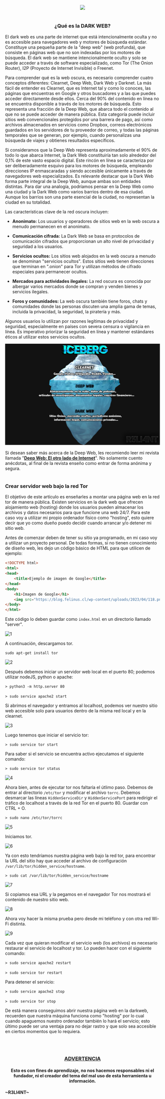 <p align="center">
  <a href="https://github.com/DenverCoder1/readme-typing-svg"><img src="https://readme-typing-svg.herokuapp.com?color=13F700&width=550&lines=Crear+servidor+bajo+la+red+tor+DARK+WEB"></a>
</p>

<h1 align="center"></h1>

<h3 align="center">¿Qué es la DARK WEB?</h3>


El dark web es una parte de internet que está intencionalmente oculta y no es accesible para navegadores web y motores de búsqueda estándar. Constituye una pequeña parte de la "deep web" (web profunda), que consiste en páginas web que no son indexadas por los motores de búsqueda. El dark web se mantiene intencionalmente oculto y solo se puede acceder a través de software especializado, como Tor (The Onion Router), I2P (Proyecto de Internet Invisible) o Freenet.

Para comprender qué es la web oscura, es necesario comprender cuatro conceptos diferentes: Clearnet, Deep Web, Dark Web y Darknet. La más fácil de entender es Clearnet, que es Internet tal y como lo conoces, las páginas que encuentras en Google y otros buscadores y a las que puedes acceder directamente desde ellos. Cerca del 90% del contenido en línea no se encuentra disponible a través de los motores de búsqueda. Esto representa una fracción de la Deep Web, que abarca todo el contenido al que no se puede acceder de manera pública. Esta categoría puede incluir sitios web convencionales protegidos por una barrera de pago, así como archivos almacenados en servicios como Dropbox, correos electrónicos guardados en los servidores de tu proveedor de correo, y todas las páginas temporales que se generan, por ejemplo, cuando personalizas una búsqueda de viajes y obtienes resultados específicos.

Si consideramos que la Deep Web representa aproximadamente el 90% de todo lo que abarca Internet, la Dark Web constituiría tan solo alrededor del 0,1% de este vasto espacio digital. Este rincón en línea se caracteriza por ser deliberadamente esquivo para los motores de búsqueda, empleando direcciones IP enmascaradas y siendo accesible únicamente a través de navegadores web especializados. Es relevante destacar que la Dark Web forma parte integral de la Deep Web, aunque ambas son entidades distintas. Para dar una analogía, podríamos pensar en la Deep Web como una ciudad y la Dark Web como varios barrios dentro de esa ciudad. Aunque los barrios son una parte esencial de la ciudad, no representan la ciudad en su totalidad.

Las características clave de la red oscura incluyen:

- **Anonimato:** Los usuarios y operadores de sitios web en la web oscura a menudo permanecen en el anonimato.

- **Comunicación cifrada:** La Dark Web se basa en protocolos de comunicación cifrados que proporcionan un alto nivel de privacidad y seguridad a los usuarios.

- **Servicios ocultos:** Los sitios web alojados en la web oscura a menudo se denominan "servicios ocultos". Estos sitios web tienen direcciones que terminan en ".onion" para Tor y utilizan métodos de cifrado especiales para permanecer ocultos.

- **Mercados para actividades ilegales:** La red oscura es conocida por albergar varios mercados donde se compran y venden bienes y servicios ilegales.

- **Foros y comunidades:** La web oscura también tiene foros, chats y comunidades donde las personas discuten una amplia gama de temas, incluida la privacidad, la seguridad, la piratería y más.

Algunos usuarios lo utilizan por razones legítimas de privacidad y seguridad, especialmente en países con severa censura o vigilancia en línea. Es imperativo priorizar la seguridad en línea y mantener estándares éticos al utilizar estos servicios ocultos.

<p align="center">
  <img src="https://raw.githubusercontent.com/R3LI4NT/articulos/main/Seguridad/Anonimato/GNU-Linux/img/icebergWeb.png">
</p>

Si desean saber más acerca de la Deep Web, les recomiendo leer mi revista llamada "<a href="https://github.com/R3LI4NT/Deep-Web">**Deep Web: El otro lado de Internet**</a>". No solamente cuento anécdotas, al final de la revista enseño como entrar de forma anónima y segura.

<h1 align="center"></h1>

### Crear servidor web bajo la red Tor

El objetivo de este artículo es enseñarles a montar una página web en la red tor de manera pública. Existen servicios en la dark web que ofrecen alojamiento web (hosting) donde los usuarios pueden almacenar los archivos y datos necesarios para que funcione una web 24/7. Para este caso voy a utilizar mi propio ordenador físico como "hosting", esto quiere decir que yo como dueño puedo decidir cuando arrancar y/o detener mi sitio web.

Antes de comenzar deben de tener su sitio ya programado, en mi caso voy a utilizar un proyecto personal. De todas formas, si no tienen conocimiento de diseño web, les dejo un código básico de HTML para que utilicen de ejemplo:

```html
<!DOCTYPE html>
<html>
<head>
    <title>Ejemplo de imagen de Google</title>
</head>
<body>
    <h1>Imagen de Google</h1>
    <img src="https://blog.felinus.cl/wp-content/uploads/2023/04/118.png" alt="Imagen de Google">
</body>
</html>
```

Este código lo deben guardar como `index.html` en un directorio llamado "server". 

![1](https://github.com/R3LI4NT/articulos/assets/75953873/08b4944e-4740-4046-aaad-2162c62d28b1)

A continuación, descargamos tor.

```
sudo apt-get install tor
```

![2](https://github.com/R3LI4NT/articulos/assets/75953873/726b5a05-b91e-4365-86e3-6cda615eb7c4)

Después debemos iniciar un servidor web local en el puerto 80; podemos utilizar nodeJS, python o apache:

```
> python3 -m http.server 80

> sudo service apache2 start
```

Si abrimos el navegador y entramos al localhost, podemos ver nuestro sitio web accesible solo para usuarios dentro de la misma red local y en la clearnet.

![3](https://github.com/R3LI4NT/articulos/assets/75953873/73292d7a-b146-469f-baa9-d9e6348fe821)

Luego tenemos que iniciar el servicio tor:

```
> sudo service tor start
```

Para saber si el servicio se encuentra activo ejecutamos el siguiente comando:

```
> sudo service tor status
```

![4](https://github.com/R3LI4NT/articulos/assets/75953873/25806063-81d2-4bdc-9f78-7cef0301ec69)

Ahora bien, antes de ejecutar tor nos faltaría el útlimo paso. Debemos de entrar al directorio `/etc/tor` y modificar el archivo `torrc`. Debemos desmarcar las líneas `HiddenServiceDir` y `HiddenServicePort` para redirigir el tráfico de localhost a través de la red Tor en el puerto 80. Guardar con CTRL + O.

```
> sudo nano /etc/tor/torrc
```

![5](https://github.com/R3LI4NT/articulos/assets/75953873/157a2670-7fd7-4567-a406-8e94c2d80415)

Iniciamos tor.

![6](https://github.com/R3LI4NT/articulos/assets/75953873/18aa62b7-2362-4de0-9c85-40055ef3d925)

Ya con esto tendríamos nuestra página web bajo la red tor, para encontrar la URL del sitio hay que acceder al archivo de configuración `/var/lib/tor/hidden_service/hostname`.

```
> sudo cat /var/lib/tor/hidden_service/hostname
```

![7](https://github.com/R3LI4NT/articulos/assets/75953873/9cf563c1-ee2e-495e-9911-a34c4ca95c50)

Si copiamos esa URL y la pegamos en el navegador Tor nos mostrará el contenido de nuestro sitio web.

![8](https://github.com/R3LI4NT/articulos/assets/75953873/56eefee5-7292-4500-bc2e-22cdc36f774f)

Ahora voy hacer la misma prueba pero desde mi teléfono y con otra red Wi-Fi distinta.

![9](https://github.com/R3LI4NT/articulos/assets/75953873/edc5d579-78f2-487a-8e39-4262a5407d8e)

Cada vez que quieran modificar el servicio web (los archivos) es necesario restaurar el servicio de localhost y tor. Lo pueden hacer con el siguiente comando:

```
> sudo service apache2 restart

> sudo service tor restart
```

Para detener el servicio:

```
> sudo service apache2 stop

> sudo service tor stop
```

De está manera conseguimos abrir nuestra página web en la darkweb, recuerden que nuestra máquina funciona como "hosting" por lo cual cuando apaguemos nuestro ordenador también lo hará el servicio; esto último puede ser una ventaja para no dejar rastro y que solo sea accesible en ciertos momentos que lo requiera.

</br>

<h1 align="center"></h1>

<h3 align="center"><ins>ADVERTENCIA<ins></h3>

<h4 align="center">Esto es con fines de aprendizaje, no nos hacemos responsables ni el fundador, ni el creador del tema del mal uso de esta herramienta u información.</h4>



#### ~R3LI4NT~
